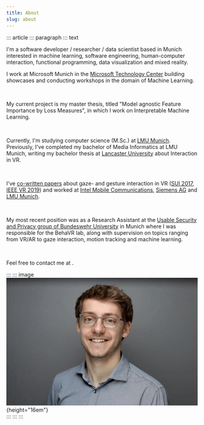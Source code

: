```yaml
---
title: About
slug: about
---
```


::: article
::: paragraph
::: text

I'm a software developer / researcher / data scientist based in Munich interested in machine learning, software engineering, human-computer interaction, functional programming, data visualization and mixed reality.  

I work at Microsoft Munich in the [Microsoft Technology Center](https://www.microsoft.com/en-us/mtc) building showcases and conducting workshops in the domain of Machine Learning.  

&nbsp;

My current project is my master thesis, titled "Model agnostic Feature Importance by Loss Measures", in which I work on Interpretable Machine Learning.

&nbsp;

Currently, I'm studying computer science (M.Sc.) at [LMU Munich](https://www.en.uni-muenchen.de/index.html). Previously, I've completed my bachelor of Media Informatics at LMU Munich, writing my bachelor thesis at [Lancaster University](https://www.lancaster.ac.uk/) about Interaction in VR.  

&nbsp;

I've [co-written papers](https://scholar.google.de/citations?user=ZHmZq24AAAAJ&hl=en) about gaze- and gesture interaction in VR ([SUI 2017](https://dl.acm.org/citation.cfm?id=3132180), [IEEE VR 2019](http://ieeevr.org/2019/program/papers.html)) and worked at [Intel Mobile Communications](https://www.intel.com/content/www/us/en/wireless-network/5g-technology-overview.html), [Siemens AG](https://www.plm.automation.siemens.com/global/en/products/collaboration/mbse-model-based-systems-engineering.html) and [LMU Munich](https://www.medien.ifi.lmu.de/).  

&nbsp;

My most recent position was as a Research Assistant at the [Usable Security and Privacy group of Bundeswehr University](https://www.unibw.de/usable-security-and-privacy/) in Munich where I was responsible for the BehaVR lab, along with supervision on topics ranging from VR/AR to gaze interaction, motion tracking and machine learning.  

&nbsp;

Feel free to contact me at
<a href="mailto:" class="crypted-mail"
   data-name="$email_username$"
   data-domain="$email_domain$"
   data-tld="$email_tld$"
   onclick="window.location.href = 'mailto:' + this.dataset.name + '@' + this.dataset.domain + '.' + this.dataset.tld; return false;">
</a>.

:::
::: image
![Portrait](../static/img/portrait.jpg){height="16em"} \
:::
:::
:::